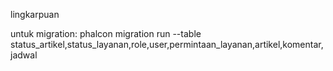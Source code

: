 lingkarpuan

untuk migration:
phalcon migration run --table status_artikel,status_layanan,role,user,permintaan_layanan,artikel,komentar, jadwal